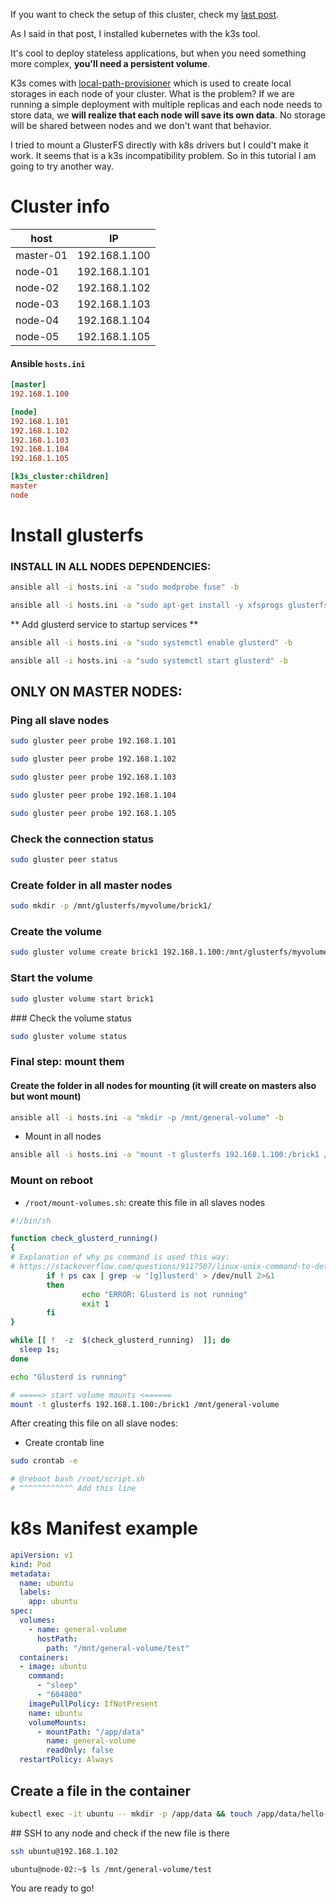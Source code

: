 If you want to check the setup of this cluster, check my [last post](https://dev.to/nullxx/raspberry-pi-4b-kubernetes-cluster-3l9a).

As I said in that post, I installed kubernetes with the k3s tool. 

It's cool to deploy stateless applications, but when you need something more complex, **you'll need a persistent volume**. 

K3s comes with [local-path-provisioner](https://github.com/rancher/local-path-provisioner) which is used to create local storages in each node of your cluster. 
What is the problem? If we are running a simple deployment with multiple replicas and each node needs to store data, we **will realize that each node will save its own data**. No storage will be shared between nodes and we don't want that behavior.

I tried to mount a GlusterFS directly with k8s drivers but I could't make it work. It seems that is a k3s incompatibility problem. So in this tutorial I am going to try another way.

# Cluster info

| host      | IP            |
|-----------|---------------|
| master-01 | 192.168.1.100 |
| node-01   | 192.168.1.101 |
| node-02   | 192.168.1.102 |
| node-03   | 192.168.1.103 |
| node-04   | 192.168.1.104 |
| node-05   | 192.168.1.105 |

#### Ansible `hosts.ini`
```ini
[master]
192.168.1.100

[node]
192.168.1.101
192.168.1.102
192.168.1.103
192.168.1.104
192.168.1.105

[k3s_cluster:children]
master
node
```

# Install glusterfs

### INSTALL IN ALL NODES DEPENDENCIES:
```bash
ansible all -i hosts.ini -a "sudo modprobe fuse" -b
```

```bash
ansible all -i hosts.ini -a "sudo apt-get install -y xfsprogs glusterfs-server" -b
```
** Add glusterd service to startup services **
```bash
ansible all -i hosts.ini -a "sudo systemctl enable glusterd" -b
```

```bash
ansible all -i hosts.ini -a "sudo systemctl start glusterd" -b
```

## ONLY ON MASTER NODES:
### Ping all slave nodes
```bash
sudo gluster peer probe 192.168.1.101
```
```bash
sudo gluster peer probe 192.168.1.102
```

```bash
sudo gluster peer probe 192.168.1.103
```

```bash
sudo gluster peer probe 192.168.1.104
```
```bash
sudo gluster peer probe 192.168.1.105
```
### Check the connection status

```bash
sudo gluster peer status
```
### Create folder in all master nodes

```bash
sudo mkdir -p /mnt/glusterfs/myvolume/brick1/
```
### Create the volume
```bash
sudo gluster volume create brick1 192.168.1.100:/mnt/glusterfs/myvolume/brick1/ force
```
### Start the volume

```bash
sudo gluster volume start brick1
```
### Check the volume status
```bash
sudo gluster volume status
```

### Final step: mount them

#### Create the folder in all nodes for mounting (it will create on masters also but wont mount)

```bash
ansible all -i hosts.ini -a "mkdir -p /mnt/general-volume" -b
```

* Mount in all nodes
```bash
ansible all -i hosts.ini -a "mount -t glusterfs 192.168.1.100:/brick1 /mnt/general-volume" -b
```
### Mount on reboot
* `/root/mount-volumes.sh`: create this file in all slaves nodes

```bash
#!/bin/sh

function check_glusterd_running()
{
# Explanation of why ps command is used this way:
# https://stackoverflow.com/questions/9117507/linux-unix-command-to-determine-if-process-is-running
        if ! ps cax | grep -w '[g]lusterd' > /dev/null 2>&1
        then
                echo "ERROR: Glusterd is not running"
                exit 1
        fi
}

while [[ !  -z  $(check_glusterd_running)  ]]; do
  sleep 1s;
done

echo "Glusterd is running"

# =====> start volume mounts <======
mount -t glusterfs 192.168.1.100:/brick1 /mnt/general-volume
```
After creating this file on all slave nodes:
* Create crontab line
```bash
sudo crontab -e

# @reboot bash /root/script.sh
# ^^^^^^^^^^^^ Add this line
```

# k8s Manifest example

```yaml
apiVersion: v1
kind: Pod
metadata:
  name: ubuntu
  labels:
    app: ubuntu
spec:
  volumes:
    - name: general-volume
      hostPath:
        path: "/mnt/general-volume/test"
  containers:
  - image: ubuntu
    command:
      - "sleep"
      - "604800"
    imagePullPolicy: IfNotPresent
    name: ubuntu
    volumeMounts:
      - mountPath: "/app/data"
        name: general-volume
        readOnly: false
  restartPolicy: Always
```

## Create a file in the container
```bash
kubectl exec -it ubuntu -- mkdir -p /app/data && touch /app/data/hello-world
```

## SSH to any node and check if the new file is there
```bash
ssh ubuntu@192.168.1.102
```
```console
ubuntu@node-02:~$ ls /mnt/general-volume/test
```

You are ready to go!